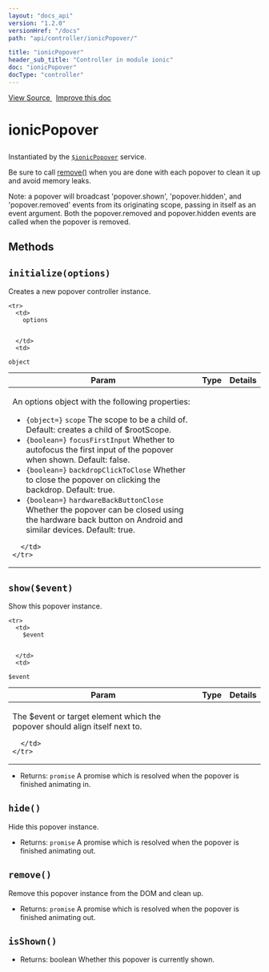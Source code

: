 ```yaml
---
layout: "docs_api"
version: "1.2.0"
versionHref: "/docs"
path: "api/controller/ionicPopover/"

title: "ionicPopover"
header_sub_title: "Controller in module ionic"
doc: "ionicPopover"
docType: "controller"
---
```


<div class="improve-docs">
  <a href='http://github.com/driftyco/ionic/tree/master/js/angular/service/popover.js#L137'>
    View Source
  </a>
  &nbsp;
  <a href='http://github.com/driftyco/ionic/edit/master/js/angular/service/popover.js#L137'>
    Improve this doc
  </a>
</div>




<h1 class="api-title">

  ionicPopover



</h1>





Instantiated by the <a href="/docs/api/service/$ionicPopover/"><code>$ionicPopover</code></a> service.

Be sure to call [remove()](#remove) when you are done with each popover
to clean it up and avoid memory leaks.

Note: a popover will broadcast 'popover.shown', 'popover.hidden', and 'popover.removed' events from its originating
scope, passing in itself as an event argument. Both the popover.removed and popover.hidden events are
called when the popover is removed.










  

  
## Methods

<div id="initialize"></div>
<h2>
  <code>initialize(options)</code>

</h2>

Creates a new popover controller instance.



<table class="table" style="margin:0;">
  <thead>
    <tr>
      <th>Param</th>
      <th>Type</th>
      <th>Details</th>
    </tr>
  </thead>
  <tbody>
    
    <tr>
      <td>
        options
        
        
      </td>
      <td>
        
  <code>object</code>
      </td>
      <td>
        <p>An options object with the following properties:</p>
<ul>
<li><code>{object=}</code> <code>scope</code> The scope to be a child of.
Default: creates a child of $rootScope.</li>
<li><code>{boolean=}</code> <code>focusFirstInput</code> Whether to autofocus the first input of
the popover when shown.  Default: false.</li>
<li><code>{boolean=}</code> <code>backdropClickToClose</code> Whether to close the popover on clicking the backdrop.
Default: true.</li>
<li><code>{boolean=}</code> <code>hardwareBackButtonClose</code> Whether the popover can be closed using the hardware
back button on Android and similar devices.  Default: true.</li>
</ul>

        
      </td>
    </tr>
    
  </tbody>
</table>









<div id="show"></div>
<h2>
  <code>show($event)</code>

</h2>

Show this popover instance.



<table class="table" style="margin:0;">
  <thead>
    <tr>
      <th>Param</th>
      <th>Type</th>
      <th>Details</th>
    </tr>
  </thead>
  <tbody>
    
    <tr>
      <td>
        $event
        
        
      </td>
      <td>
        
  <code>$event</code>
      </td>
      <td>
        <p>The $event or target element which the popover should align
itself next to.</p>

        
      </td>
    </tr>
    
  </tbody>
</table>






* Returns: 
  <code>promise</code> A promise which is resolved when the popover is finished animating in.




<div id="hide"></div>
<h2>
  <code>hide()</code>

</h2>

Hide this popover instance.






* Returns: 
  <code>promise</code> A promise which is resolved when the popover is finished animating out.




<div id="remove"></div>
<h2>
  <code>remove()</code>

</h2>

Remove this popover instance from the DOM and clean up.






* Returns: 
  <code>promise</code> A promise which is resolved when the popover is finished animating out.




<div id="isShown"></div>
<h2>
  <code>isShown()</code>

</h2>








* Returns: 
   boolean Whether this popover is currently shown.



  
  






